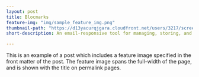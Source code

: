 ```yaml
---
layout: post
title: Blocmarks
feature-img: "img/sample_feature_img.png"
thumbnail-path: "https://d13yacurqjgara.cloudfront.net/users/3217/screenshots/1686132/webflow_landingpage_1x.jpg"
short-description: An email-responsive tool for managing, storing, and categorizing bookmarks.

---
```

This is an example of a post which includes a feature image specified in the front matter of the post. The feature image spans the full-width of the page, and is shown with the title on permalink pages.
